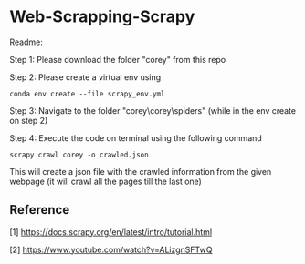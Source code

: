 # Web-Scrapping-Scrapy

Readme:


Step 1: Please download the folder "corey" from this repo

Step 2: Please create a virtual env using 

```
conda env create --file scrapy_env.yml
```

Step 3: Navigate to the folder "corey\corey\spiders" (while in the env create on step 2)

Step 4: Execute the code on terminal using the following command

```
scrapy crawl corey -o crawled.json
```

This will create a json file with the crawled information from the given webpage (it will crawl all the pages till the last one)


Reference
---
[1] https://docs.scrapy.org/en/latest/intro/tutorial.html

[2] https://www.youtube.com/watch?v=ALizgnSFTwQ
